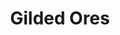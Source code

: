 ---
layout: post
title: Gilded Ores
permalink: /addons/compliance32x/Gilded%20Ores
comments: true
comments-id: Gilded Ores
header-img: compliance32x/addons/Gilded Ores.jpg

long_text: Makes All Of The Ores Be Like Gilded Blackstone.

authors:
  - DMgaming

download:
  - 1.17:
    - https://github.com/Compliance-Addons/Addons/raw/master/32x/Gilded%20Ores/Compliance_Gilded_Ores_32x.zip
---